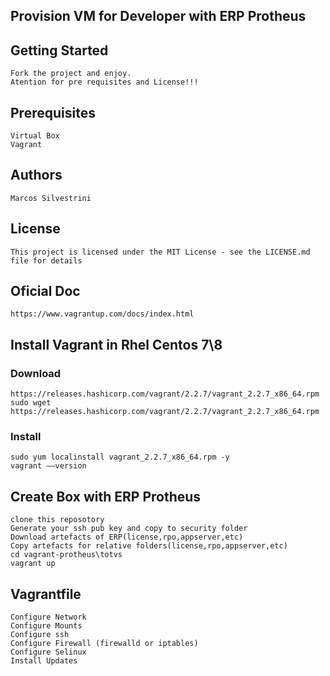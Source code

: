 ## Provision VM for Developer with ERP Protheus

## Getting Started

    Fork the project and enjoy.
    Atention for pre requisites and License!!!

## Prerequisites

    Virtual Box
    Vagrant

## Authors

    Marcos Silvestrini

## License

    This project is licensed under the MIT License - see the LICENSE.md file for details

## Oficial Doc

    https://www.vagrantup.com/docs/index.html

## Install Vagrant in Rhel Centos 7\8

### Download

    https://releases.hashicorp.com/vagrant/2.2.7/vagrant_2.2.7_x86_64.rpm
    sudo wget https://releases.hashicorp.com/vagrant/2.2.7/vagrant_2.2.7_x86_64.rpm

### Install

    sudo yum localinstall vagrant_2.2.7_x86_64.rpm -y
    vagrant ––version

## Create Box with ERP Protheus

    clone this reposotory
    Generate your ssh pub key and copy to security folder
    Download artefacts of ERP(license,rpo,appserver,etc)
    Copy artefacts for relative folders(license,rpo,appserver,etc)
    cd vagrant-protheus\totvs
    vagrant up

## Vagrantfile

    Configure Network
    Configure Mounts
    Configure ssh
    Configure Firewall (firewalld or iptables)
    Configure Selinux
    Install Updates
